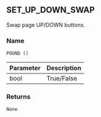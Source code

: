 ## SET\_UP\_DOWN\_SWAP

Swap page UP/DOWN buttons.


### Name

`POUND ()`


| Parameter | Description |
| --------- | ----------- |
| bool      | True/False  |


### Returns

`None`
